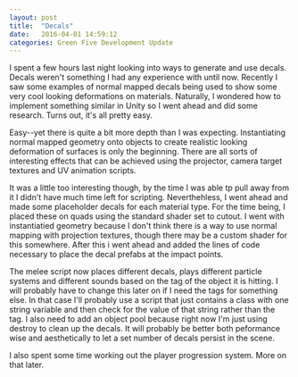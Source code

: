 ```yaml
---
layout: post
title:  "Decals"
date:   2016-04-01 14:59:12
categories: Green Five Development Update
---
```


I spent a few hours last night looking into ways to generate and use decals. Decals weren't something I had any experience with
until now. Recently I saw some examples of normal mapped decals being used to show some very cool looking deformations on materials.
Naturally, I wondered how to implement something similar in Unity so I went ahead and did some research. Turns out, it's all pretty
easy.

Easy--yet there is quite a bit more depth than I was expecting. Instantiating normal mapped geometry onto objects to create realistic
looking deformation of surfaces is only the beginning. There are all sorts of interesting effects that can be achieved using the projector,
camera target textures and UV animation scripts.

It was a little too interesting though, by the time I was able tp pull away from it I didn't have much time left for scripting. 
Neverthehless, I went ahead and made some placeholder decals for each material type. For the time being, I placed these on quads
using the standard shader set to cutout. I went with instantiatied geometry because I don't think there is a way to use normal 
mapping with projection textures, though there may be a custom shader for this somewhere. After this i went ahead and added the
lines of code necessary to place the decal prefabs at the impact points.

The melee script now places different decals, plays different particle systems and different sounds based on the tag of the object 
it is hitting. I will probably have to change this later on if I need the tags for something else. In that case I'll probably
use a script that just contains a class with one string variable and then check for the value of that string rather than the tag.
I also need to add an object pool because right now I'm just using destroy to clean up the decals. It will probably be better both
peformance wise and aesthetically to let a set number of decals persist in the scene.

I also spent some time working out the player progression system. More on that later.
